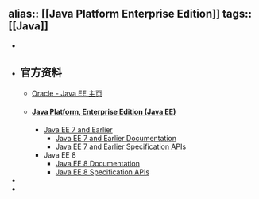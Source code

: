 alias:: [[Java Platform Enterprise Edition]]
tags:: [[Java]]
---

-
- ## 官方资料
	- [Oracle - Java EE 主页](https://www.oracle.com/java/technologies/java-ee-glance.html)
	- #### [Java Platform, Enterprise Edition (Java EE)](https://www.oracle.com/java/technologies/java-ee-glance.html)
		- [Java EE 7 and Earlier](https://docs.oracle.com/javaee/7/index.html)
			- [Java EE 7 and Earlier Documentation](https://javaee.github.io/glassfish/documentation4)
			- [Java EE 7 and Earlier Specification APIs](https://docs.oracle.com/javaee/7/api/)
		- Java EE 8
			- [Java EE 8 Documentation](https://javaee.github.io/glassfish/documentation)
			- [Java EE 8 Specification APIs](https://javaee.github.io/javaee-spec/javadocs/)
-
-